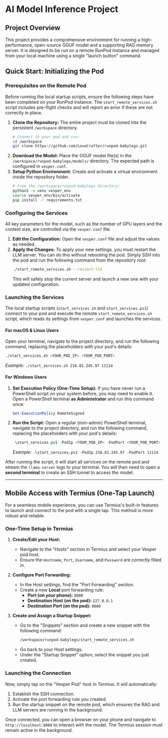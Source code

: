 # AI Model Inference Project

## Project Overview

This project provides a comprehensive environment for running a high-performance, open-source GGUF model and a supporting RAG memory server. It is designed to be run on a remote RunPod instance and managed from your local machine using a single "launch button" command.

## Quick Start: Initializing the Pod

### Prerequisites on the Remote Pod

Before running the local startup scripts, ensure the following steps have been completed on your RunPod instance. The `start_remote_services.sh` script includes pre-flight checks and will report an error if these are not correctly in place.

1.  **Clone the Repository:** The entire project must be cloned into the persistent `/workspace` directory.
    ```bash
    # Connect to your pod and run:
    cd /workspace
    git clone https://github.com/LoveCrafter/runpod-babylegs.git
    ```
2.  **Download the Model:** Place the GGUF model file(s) in the `/workspace/runpod-babylegs/models/` directory. The expected path is configured in `vesper.conf`.
3.  **Setup Python Environment:** Create and activate a virtual environment inside the repository folder.
    ```bash
    # From the /workspace/runpod-babylegs directory:
    python3 -m venv vesper_env
    source vesper_env/bin/activate
    pip install -r requirements.txt
    ```

### Configuring the Services

All key parameters for the model, such as the number of GPU layers and the context size, are controlled via the `vesper.conf` file.

1.  **Edit the Configuration:** Open the `vesper.conf` file and adjust the values as needed.
2.  **Apply the Changes:** To apply your new settings, you must restart the LLM server. You can do this without rebooting the pod. Simply SSH into the pod and run the following command from the repository root:
    ```bash
    ./start_remote_services.sh --restart-llm
    ```
    This will safely stop the current server and launch a new one with your updated configuration.

### Launching the Services

The local startup scripts (`start_services.sh` and `start_services.ps1`) connect to your pod and execute the remote `start_remote_services.sh` script, which reads its settings from `vesper.conf` and launches the services.

#### For macOS & Linux Users

Open your terminal, navigate to the project directory, and run the following command, replacing the placeholders with your pod's details:

```bash
./start_services.sh <YOUR_POD_IP> <YOUR_POD_PORT>
```
*Example:* `./start_services.sh 216.81.245.97 11114`

#### For Windows Users

1.  **Set Execution Policy (One-Time Setup):** If you have never run a PowerShell script on your system before, you may need to enable it. Open a PowerShell terminal **as Administrator** and run this command once:
    ```powershell
    Set-ExecutionPolicy RemoteSigned
    ```
2.  **Run the Script:** Open a regular (non-admin) PowerShell terminal, navigate to the project directory, and run the following command, replacing the placeholders with your pod's details:
    ```powershell
    .\start_services.ps1 -PodIp <YOUR_POD_IP> -PodPort <YOUR_POD_PORT>
    ```
    *Example:* `.\start_services.ps1 -PodIp 216.81.245.97 -PodPort 11114`

After running the script, it will start all services on the remote pod and stream the `llama-server` logs to your terminal. You will then need to open a **second terminal** to create an SSH tunnel to access the model.

---

## Mobile Access with Termius (One-Tap Launch)

For a seamless mobile experience, you can use Termius's built-in features to launch and connect to the pod with a single tap. This method is more robust and reliable.

### One-Time Setup in Termius

1.  **Create/Edit your Host:**
    *   Navigate to the "Hosts" section in Termius and select your Vesper pod host.
    *   Ensure the `Hostname`, `Port`, `Username`, and `Password` are correctly filled in.

2.  **Configure Port Forwarding:**
    *   In the Host settings, find the "Port Forwarding" section.
    *   Create a new **Local** port forwarding rule:
        *   **Port (on your phone):** `8080`
        *   **Destination Host (on the pod):** `127.0.0.1`
        *   **Destination Port (on the pod):** `8080`

3.  **Create and Assign a Startup Snippet:**
    *   Go to the "Snippets" section and create a new snippet with the following command:
        ```bash
        /workspace/runpod-babylegs/start_remote_services.sh
        ```
    *   Go back to your Host settings.
    *   Under the "Startup Snippet" option, select the snippet you just created.

### Launching the Connection

Now, simply tap on the "Vesper Pod" host in Termius. It will automatically:
1.  Establish the SSH connection.
2.  Activate the port forwarding rule you created.
3.  Run the startup snippet on the remote pod, which ensures the RAG and LLM servers are running in the background.

Once connected, you can open a browser on your phone and navigate to `http://localhost:8080` to interact with the model. The Termius session must remain active in the background.